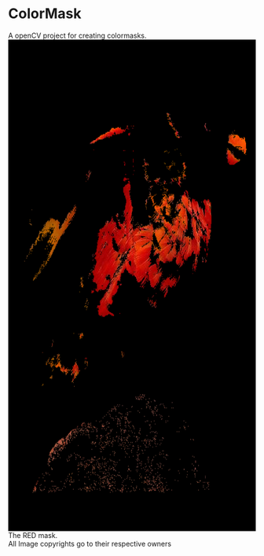 # ColorMask
A openCV project for creating colormasks.<br/>
<img align="left" height=1000 width= 1000 src="https://github.com/sreeharijp/ColorMask/blob/4f6b8356d1eef10e4a5b0661a7a716e5c1cff791/download.png">
The RED mask.<br/>
All Image copyrights go to their respective owners
